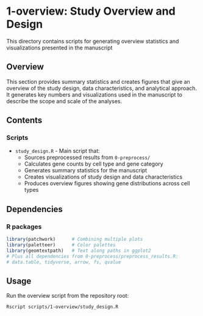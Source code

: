# 1-overview: Study Overview and Design

This directory contains scripts for generating overview statistics and visualizations presented in the manuscript

## Overview

This section provides summary statistics and creates figures that give an overview of the study design, data characteristics, and analytical approach. It generates key numbers and visualizations used in the manuscript to describe the scope and scale of the analyses.

## Contents

### Scripts
- `study_design.R` - Main script that:
  - Sources preprocessed results from `0-preprocess/`
  - Calculates gene counts by cell type and gene category
  - Generates summary statistics for the manuscript
  - Creates visualizations of study design and data characteristics
  - Produces overview figures showing gene distributions across cell types

## Dependencies

### R packages
```r
library(patchwork)      # Combining multiple plots
library(paletteer)      # Color palettes
library(geomtextpath)   # Text along paths in ggplot2
# Plus all dependencies from 0-preprocess/preprocess_results.R:
# data.table, tidyverse, arrow, fs, qvalue
```

## Usage

Run the overview script from the repository root:

```bash
Rscript scripts/1-overview/study_design.R
```
